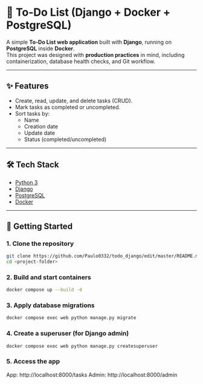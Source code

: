 # 📝 To-Do List (Django + Docker + PostgreSQL)

A simple **To-Do List web application** built with **Django**, running on **PostgreSQL** inside **Docker**.  
This project was designed with **production practices** in mind, including containerization, database health checks, and Git workflow.

---

## ✨ Features
- Create, read, update, and delete tasks (CRUD).
- Mark tasks as completed or uncompleted.
- Sort tasks by:
  - Name
  - Creation date
  - Update date
  - Status (completed/uncompleted)

---

## 🛠️ Tech Stack
- [Python 3](https://www.python.org/)
- [Django](https://www.djangoproject.com/)
- [PostgreSQL](https://www.postgresql.org/)
- [Docker](https://www.docker.com/)

---

## 🚀 Getting Started

### 1. Clone the repository
```bash
git clone https://github.com/Paulo0332/todo_django/edit/master/README.md
cd <project-folder>
```
### 2. Build and start containers
```bash
docker compose up --build -d
```
### 3. Apply database migrations
```bash
docker compose exec web python manage.py migrate
```
### 4. Create a superuser (for Django admin)
```bash
docker compose exec web python manage.py createsuperuser
```
### 5. Access the app
App: http://localhost:8000/tasks
Admin: http://localhost:8000/admin
